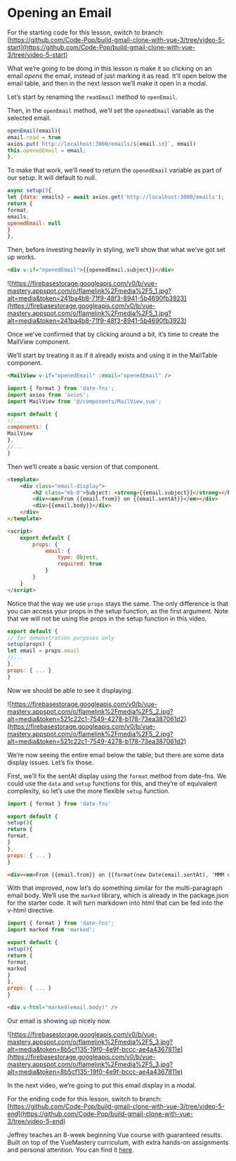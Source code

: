 # Opening an Email

For the starting code for this lesson, switch to branch: [https://github.com/Code-Pop/build-gmail-clone-with-vue-3/tree/video-5-start](https://github.com/Code-Pop/build-gmail-clone-with-vue-3/tree/video-5-start)

What we’re going to be doing in this lesson is make it so clicking on an email _opens_ the email, instead of just marking it as read. It’ll open below the email table, and then in the next lesson we’ll make it open in a modal.

Let’s start by renaming the `readEmail` method to `openEmail`.

Then, in the `openEmail` method, we’ll set the `openedEmail` variable as the selected email.

```javascript
openEmail(email){
email.read = true
axios.put(`http://localhost:3000/emails/${email.id}`, email)
this.openedEmail = email;
},
```

To make that work, we’ll need to return the `openedEmail` variable as part of our setup. It will default to null.

```javascript
async setup(){
let {data: emails} = await axios.get('http://localhost:3000/emails');
return {
format,
emails,
openedEmail: null
}
},
```

Then, before investing heavily in styling, we’ll show that what we’ve got set up works.

```html
<div v-if="openedEmail">{{openedEmail.subject}}</div>
```

![https://firebasestorage.googleapis.com/v0/b/vue-mastery.appspot.com/o/flamelink%2Fmedia%2F5_1.jpg?alt=media&token=241ba4b8-71f9-48f3-8941-5b4690fb3923](https://firebasestorage.googleapis.com/v0/b/vue-mastery.appspot.com/o/flamelink%2Fmedia%2F5_1.jpg?alt=media&token=241ba4b8-71f9-48f3-8941-5b4690fb3923)

Once we’ve confirmed that by clicking around a bit, it’s time to create the MailView component.

We’ll start by treating it as if it already exists and using it in the MailTable component.

```html
<MailView v-if="openedEmail" :email="openedEmail" />
```

```javascript
import { format } from 'date-fns';
import axios from 'axios';
import MailView from '@/components/MailView.vue';

export default {
//...
components: {
MailView
},
//...
}
```

Then we’ll create a basic version of that component.

```html
<template>
    <div class="email-display">
        <h2 class="mb-0">Subject: <strong>{{email.subject}}</strong></h2>
        <div><em>From {{email.from}} on {{email.sentAt}}</em></div>
        <div>{{email.body}}</div>
    </div>
</template>

<script>
    export default {
        props: {
            email: {
                type: Object,
                required: true
            }
        }
    }
</script>
```

Notice that the way we use `props` stays the same. The only difference is that you can access your props in the setup function, as the first argument. Note that we will not be using the props in the setup function in this video.

```javascript
export default {
// for demonstration purposes only
setup(props) {
let email = props.email
//...
},
props: { ... }
}
```

Now we should be able to see it displaying.

![https://firebasestorage.googleapis.com/v0/b/vue-mastery.appspot.com/o/flamelink%2Fmedia%2F5_2.jpg?alt=media&token=521c22c1-7549-4278-b178-73ea387061d2](https://firebasestorage.googleapis.com/v0/b/vue-mastery.appspot.com/o/flamelink%2Fmedia%2F5_2.jpg?alt=media&token=521c22c1-7549-4278-b178-73ea387061d2)

We’re now seeing the entire email below the table, but there are some data display issues. Let’s fix those.

First, we’ll fix the sentAt display using the `format` method from date-fns. We could use the `data` and `setup` functions for this, and they’re of equivalent complexity, so let’s use the more flexible `setup` function.

```javascript
import { format } from 'date-fns'

export default {
setup(){
return {
format,
}
},
props: { ... }
}
```

```html
<div><em>From {{email.from}} on {{format(new Date(email.sentAt), 'MMM do yyyy')}}</em></div>
```

With that improved, now let’s do something similar for the multi-paragraph email body. We’ll use the `marked` library, which is already in the package.json for the starter code. It will turn markdown into html that can be fed into the v-html directive.

```javascript
import { format } from 'date-fns';
import marked from 'marked';

export default {
setup(){
return {
format,
marked
}
},
props: { ... }
}
```

```html
<div v-html="marked(email.body)" />
```

Our email is showing up nicely now.

![https://firebasestorage.googleapis.com/v0/b/vue-mastery.appspot.com/o/flamelink%2Fmedia%2F5_3.jpg?alt=media&token=8b5cf135-19f0-4e9f-bccc-ae4a4367811e](https://firebasestorage.googleapis.com/v0/b/vue-mastery.appspot.com/o/flamelink%2Fmedia%2F5_3.jpg?alt=media&token=8b5cf135-19f0-4e9f-bccc-ae4a4367811e)

In the next video, we’re going to put this email display in a modal.

For the ending code for this lesson, switch to branch: [https://github.com/Code-Pop/build-gmail-clone-with-vue-3/tree/video-5-end](https://github.com/Code-Pop/build-gmail-clone-with-vue-3/tree/video-5-end)

Jeffrey teaches an 8-week beginning Vue course with guaranteed results. Built on top of the VueMastery curriculum, with extra hands-on assignments and personal attention. You can find it [here](https://vuemastery--vuetraining.thrivecart.com/vue-training/).
